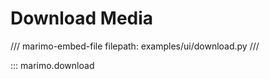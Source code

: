 # Download Media

/// marimo-embed-file
    filepath: examples/ui/download.py
///

::: marimo.download
